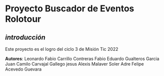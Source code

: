 # Proyecto Buscador de Eventos Rolotour

## _introducción_
Este proyecto es el logro del ciclo 3 de Misión Tic 2022

**Autores**: Leonardo Fabio Carrillo Contreras
            Fabio Eduardo Gualteros Garcia
             Juan Camilo Carvajal Gallego
             jesus Alexis Malaver Soler
             Adre Felipe Acevedo Guevara